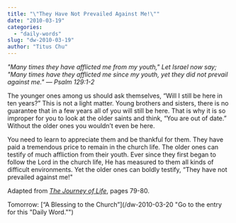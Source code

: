 ```yaml
---
title: "\"They Have Not Prevailed Against Me!\""
date: "2010-03-19"
categories: 
  - "daily-words"
slug: "dw-2010-03-19"
author: "Titus Chu"
---
```


_"Many times they have afflicted me from my youth," Let Israel now say; "Many times have they afflicted me since my youth, yet they did not prevail against me." — Psalm 129:1-2_

The younger ones among us should ask themselves, “Will I still be here in ten years?” This is not a light matter. Young brothers and sisters, there is no guarantee that in a few years all of you will still be here. That is why it is so improper for you to look at the older saints and think, “You are out of date.” Without the older ones you wouldn’t even be here.

You need to learn to appreciate them and be thankful for them. They have paid a tremendous price to remain in the church life. The older ones can testify of much affliction from their youth. Ever since they first began to follow the Lord in the church life, He has measured to them all kinds of difficult environments. Yet the older ones can boldly testify, “They have not prevailed against me!"

Adapted from [_The Journey of Life_](/book-journey-of-life "Go to the listing for this book."), pages 79-80.

Tomorrow: [“A Blessing to the Church”](/dw-2010-03-20 "Go to the entry for this "Daily Word."")
